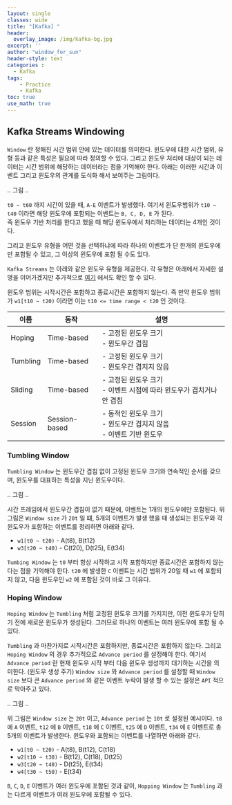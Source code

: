 ```yaml
--- 
layout: single
classes: wide
title: "[Kafka] "
header:
  overlay_image: /img/kafka-bg.jpg
excerpt: ''
author: "window_for_sun"
header-style: text
categories :
  - Kafka
tags:
    - Practice
    - Kafka
toc: true
use_math: true
---  
```


## Kafka Streams Windowing
`Window` 란 정해진 시간 범위 안에 있는 데이터를 의미한다. 
윈도우에 대한 시간 범위, 유형 등과 같은 특성은 필요에 따라 정의할 수 있다. 
그리고 윈도우 처리에 대상이 되는 데이터는 시간 범위에 해당하는 데이터라는 점을 기억해야 한다. 
아래는 이러한 시간과 이벤트 그리고 윈도우의 관계를 도식화 해서 보여주는 그림이다.  


.. 그림 .. 

`t0 ~ t60` 까지 시간이 있을 때, `A-E` 이벤트가 발생했다. 
여기서 윈도우범위가 `t10 ~ t40` 이라면 해당 윈도우에 포함되는 이벤트는 `B, C, D, E` 가 된다.  
즉 윈도우 기반 처리를 한다고 했을 때 해당 윈도우에서 처리하는 데이터는 4개인 것이다.  

그리고 윈도우 유형을 어떤 것을 선택하냐에 따라 
하나의 이벤트가 단 한개의 윈도우에만 포함될 수 있고, 그 이상의 윈도우에 포함 될 수도 있다.  

`Kafka Streams` 는 아래와 같은 윈도우 유형을 제공한다. 
각 유형은 아래에서 자세한 설명을 이어가겠지만 추가적으로 [여기](https://www.confluent.io/ko-kr/blog/windowing-in-kafka-streams/)
에서도 확인 할 수 있다.  

윈도우 범위는 시작시간은 포함하고 종료시간은 포함하지 않는다. 
즉 만약 윈도우 범위가 `w1[t10 ~ t20)` 이라면 이는 `t10 <= time range < t20` 인 것이다.  

이름| 동작            |설명
---|---------------|---
Hoping| Time-based    |- 고정된 윈도우 크기<br>- 윈도우간 겹침
Tumbling| Time-based    |- 고정된 윈도우 크기<br>- 윈도우간 겹치지 않음
Sliding| Time-based    |- 고정된 윈도우 크기<br>- 이벤트 시점에 따라 윈도우가 겹치거나 안 겹침<br>
Session| Session-based |- 동적인 윈도우 크기<br>- 윈도우간 겹치지 않음<br>- 이벤트 기반 윈도우


### Tumbling Window
`Tumbling Window` 는 윈도우간 겹침 없이 고정된 윈도우 크기와 연속적인 순서를 갖으며, 
윈도우를 대표하는 특성을 지닌 윈도우이다. 

.. 그림 ..

시간 프레임에서 윈도우간 겹침이 없기 때문에, 이벤트는 1개의 윈도우에만 포함된다. 
위 그림은 `Window size` 가 `20t` 일 떄, 
5개의 이벤트가 발생 했을 때 생성되는 윈도우와 각 윈도우가 포함하는 이벤트를 정리하면 아래와 같다.  

- `w1[t0 ~ t20)` - A(t8), B(t12)
- `w3[t20 ~ t40)` - C(t20), D(t25), E(t34)

`Tumbing Window` 는 `t0` 부터 항상 시작하고 시작 포함하지만 종료시간은 포함하지 않는 다는 점을 기억해야 한다. 
`t20` 에 발생한 `C` 이벤트는 시간 범위가 20일 때 `w1` 에 포함되지 않고, 
다음 윈도우인 `w2` 에 포함된 것이 바로 그 이유다. 


### Hoping Window
`Hoping Window` 는 `Tumbling` 처럼 고정된 윈도우 크기를 가지지만, 
이전 윈도우가 닫히기 전에 새로운 윈도우가 생성된다. 
그러므로 하나의 이벤트는 여러 윈도우에 포함 될 수 있다.  

`Tumbling` 과 마찬가지로 시작시간은 포함하지만, 종료시간은 포함하지 않는다. 
그리고 `Hoping Window` 의 경우 추가적으로 `Advance period` 를 설정해야 한다. 
여기서 `Advance period` 란 현재 윈도우 시작 부터 다음 윈도우 생성까지 대기하는 시간을 의미한다. (윈도우 생성 주기)
`Window size` 와 `Advance period` 를 설정할 때 `Window size` 보다 큰 `Advance period`
와 같은 이벤트 누락이 발생 할 수 있는 설정은 `API` 적으로 막아주고 있다.  

.. 그림 ..

위 그림은 `Window size` 는 `20t` 이고, `Advance period` 는 `10t` 로 설정된 예시이다. 
`t8` 에 `A` 이벤트, `t12` 에 `B` 이벤트, `t18` 에 `C` 이벤트, `t25` 에 `D` 이벤트, `t34` 에 `E` 이벤트로 총 5개의 이벤트가 발생한다. 
윈도우와 포함되는 이벤트를 나열하면 아래와 같다.  

- `w1[t0 ~ t20)` - A(t8), B(t12), C(t18)
- `w2[t10 ~ t30)` - B(t12), C(t18), D(t25)
- `w3[t20 ~ t40)` - D(t25), E(t34)
- `w4[t30 ~ t50)` - E(t34)

`B`, `C`, `D`, `E` 이벤트가 여러 윈도우에 포함된 것과 같이, 
`Hopping Window` 는 `Tumbling` 과는 다르게 이벤트가 여러 윈도우에 포함될 수 있다.   

